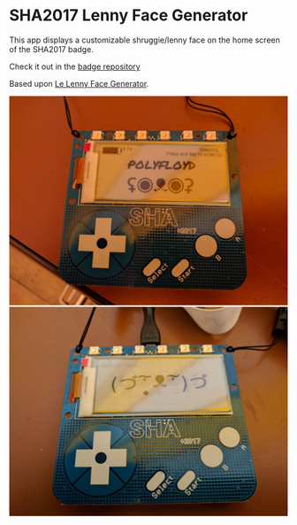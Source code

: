 SHA2017 Lenny Face Generator
============================

This app displays a customizable shruggie/lenny face on the home screen of the SHA2017 badge.

Check it out in the [badge repository](https://badge.sha2017.org/projects/lenny_face_generator)

Based upon [Le Lenny Face Generator](http://lenny-face-generator.textsmilies.com/).

![homescreen](media/homescreen.jpg)
![app](media/app.jpg)
